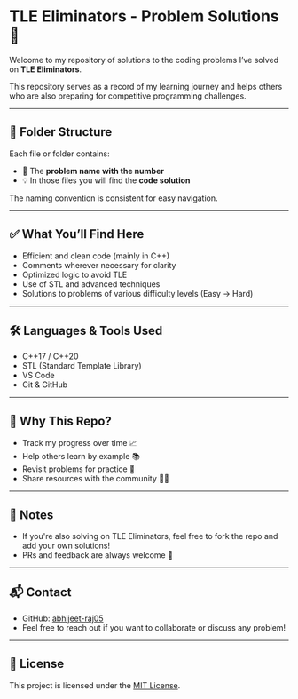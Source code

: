 # TLE Eliminators - Problem Solutions 🚀

Welcome to my repository of solutions to the coding problems I’ve solved on **TLE Eliminators**.

This repository serves as a record of my learning journey and helps others who are also preparing for competitive programming challenges.

---

## 📂 Folder Structure

Each file or folder contains:
- 🔢 The **problem name with the number**
- 💡 In those files you will find the **code solution** 

The naming convention is consistent for easy navigation.

---

## ✅ What You’ll Find Here

- Efficient and clean code (mainly in C++)
- Comments wherever necessary for clarity
- Optimized logic to avoid TLE
- Use of STL and advanced techniques
- Solutions to problems of various difficulty levels (Easy → Hard)

---

## 🛠 Languages & Tools Used

- C++17 / C++20
- STL (Standard Template Library)
- VS Code
- Git & GitHub

---

## 🧠 Why This Repo?

- Track my progress over time 📈
- Help others learn by example 📚
- Revisit problems for practice 🔁
- Share resources with the community 👨‍💻

---

## 📌 Notes

- If you're also solving on TLE Eliminators, feel free to fork the repo and add your own solutions!
- PRs and feedback are always welcome 🙌

---

## 📬 Contact

- GitHub: [abhijeet-raj05](https://github.com/abhijeet-raj05)
- Feel free to reach out if you want to collaborate or discuss any problem!

---

## 📄 License

This project is licensed under the [MIT License](LICENSE).
